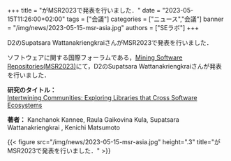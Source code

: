 +++
title = "がMSR2023で発表を行いました．"
date = "2023-05-15T11:26:00+02:00"
tags = ["会議"]
categories = ["ニュース","会議"]
banner = "/img/news/2023-05-15-msr-asia.jpg"
authors = ["SEラボ"]
+++

D2のSupatsara WattanakriengkraiさんがMSR2023で発表を行いました．

ソフトウェアに関する国際フォーラムである，[Mining Software Repositories(MSR2023)](https://conf.researchr.org/home/msr-2023)にて，D2のSupatsara Wattanakriengkraiさんが発表を行いました．

**研究のタイトル：**  
[Intertwining Communities: Exploring Libraries that Cross Software Ecosystems](http://arxiv.org/abs/2303.09177)

**著者：** 
Kanchanok Kannee, Raula Gaikovina Kula, Supatsara Wattanakriengkrai , Kenichi Matsumoto

{{< figure src="/img/news/2023-05-15-msr-asia.jpg" height=".3" title="がMSR2023で発表を行いました．" >}}


